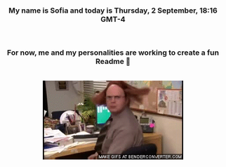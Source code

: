 


<div align="center">
<h3 >My name is Sofia and today is Thursday, 2 September, 18:16 GMT-4</h3><br>
<h3 >For now, me and my personalities are working to create a fun Readme 👋
</h3><br>
<img src='img/dwight.gif' alt='working...'/>
</div>

